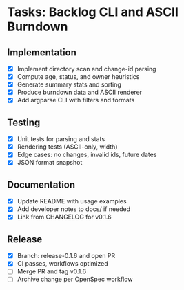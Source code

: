 # Tasks: Backlog CLI and ASCII Burndown

## Implementation

- [x] Implement directory scan and change-id parsing
- [x] Compute age, status, and owner heuristics
- [x] Generate summary stats and sorting
- [x] Produce burndown data and ASCII renderer
- [x] Add argparse CLI with filters and formats

## Testing

- [x] Unit tests for parsing and stats
- [x] Rendering tests (ASCII-only, width)
- [x] Edge cases: no changes, invalid ids, future dates
- [x] JSON format snapshot

## Documentation

- [x] Update README with usage examples
- [x] Add developer notes to docs/ if needed
- [x] Link from CHANGELOG for v0.1.6

## Release

- [x] Branch: release-0.1.6 and open PR
- [x] CI passes, workflows optimized
- [ ] Merge PR and tag v0.1.6
- [ ] Archive change per OpenSpec workflow
